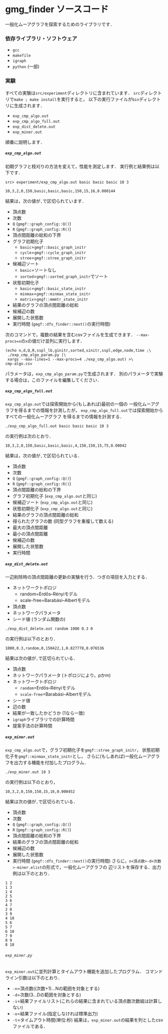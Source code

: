# gmg_finder ソースコード
一般化ムーアグラフを探索するためのライブラリです．

### 依存ライブラリ・ソフトウェア
- `gcc`
- `makefile`
- `igraph`
- `python` (一部)

### 実験
すべての実験は`src/experiment`ディレクトリに含まれています．
`src`ディレクトリで`make ; make install`を実行すると，
以下の実行ファイルが`bin`ディレクトリに生成されます．
- `exp_cmp_algo.out`
- `exp_cmp_algo_full.out`
- `exp_dist_delete.out`
- `exp_miner.out`

順番に説明します．

##### `exp_cmp_algo.out`
初期グラフと枝刈りの方法を変えて，性能を測定します．
実行例と結果例は以下です．
```
src> experiment/exp_cmp_algo.out basic basic basic 10 3
```
```
10,3,2,0,150,basic,basic,basic,150,15,16,0.000144
```
結果は，次の値が`,`で区切られています．
- 頂点数
- 次数
- `Q` (`gmgf::graph_config::Q()`)
- `R` (`gmgf::graph_config::R()`)
- 頂点間距離の総和の下界
- グラフ初期化子
  - `basic`=`gmgf::basic_graph_initr`
  - `cycle`=`gmgf::cycle_graph_initr`
  - `stree`=`gmgf::stree_graph_initr`
- 候補辺ソート
  - `basic`=ソートなし
  - `sorted`=`gmgf::sorted_graph_initr`でソート
- 状態初期化子
  - `basic`=`gmgf::basic_state_initr`
  - `minmax`=`gmgf::minmax_state_initr`
  - `matrix`=`gmgf::mmmtr_state_initr`
- 結果のグラフの頂点間距離の総和
- 候補辺の数
- 展開した状態数
- 実行時間 (`gmgf::dfs_finder::next()`の実行時間)

次のコマンドで，複数の結果を含むcsvファイルを生成できます．
`--max-procs=x`の`x`の値だけ並列に実行します．
```
(echo n,d,Q,R,sspl_lb,ginitr,sorted,sinitr,sspl,edge,node,time ;\
 ./exp_cmp_algo_param.py |\
 xargs --max-lines=1 --max-procs=4 ./exp_cmp_algo.out) >\
cmp-algo.csv
```
パラメータは，`exp_cmp_algo_param.py`で生成されます．
別のパラメータで実験する場合は，このファイルを編集してください．

##### `exp_cmp_algo_full.out`
`exp_cmp_algo.out`では探索開始から(もしあれば)最初の一個の
一般化ムーアグラフを得るまでの情報を計測したが，
`exp_cmp_algo_full.out`では探索開始からすべての一般化ムーアグラフ
を得るまでの情報を計測する．

```
./exp_cmp_algo_full.out basic basic basic 10 3
```
の実行例は次のとおり．
```
10,3,2,0,150,basic,basic,basic,4,150,150,15,75,0.00042
```
結果は，次の値が`,`で区切られている．
- 頂点数
- 次数
- `Q` (`gmgf::graph_config::Q()`)
- `R` (`gmgf::graph_config::R()`)
- 頂点間距離の総和の下界
- グラフ初期化子 (`exp_cmp_algo.out`と同じ)
- 候補辺ソート (`exp_cmp_algo.out`と同じ)
- 状態初期化子 (`exp_cmp_algo.out`と同じ)
- 結果のグラフの頂点間距離の総和
- 得られたグラフの数 (同型グラフを重複して数える)
- 最大の頂点間距離
- 最小の頂点間距離
- 候補辺の数
- 展開した状態数
- 実行時間

##### `exp_dist_delete.out`
一辺削除時の頂点間距離の更新の実験を行う．つぎの項目を入力とする．
- ネットワークトポロジ
  - random=Erdős–Rényiモデル
  - scale-free=Barabási–Albertモデル
- 頂点数
- ネットワークパラメータ
- シード値 (ランダム関数の)

```
./exp_dist_delete.out random 1000 0.3 0
```
の実行例は以下のとおり．
```
1000,0.3,random,0,150422,1,0.827778,0.076536
```
結果は次の値が`,`で区切られている．
- 頂点数
- ネットワークパラメータ (トポロジにより，pかm)
- ネットワークトポロジ
  - `random`=Erdős–Rényiモデル
  - `scale-free`=Barabási–Albertモデル
- シード値
- 辺の数
- 結果が一致したかどうか (1なら一致)
- `igraph`ライブラリでの計算時間
- 提案手法の計算時間

##### `exp_miner.out`
`exp_cmp_algo.out`で，グラフ初期化子を`gmgf::stree_graph_initr`，
状態初期化子を`gmgf::minmax_state_initr`とし，
さらに(もしあれば)一般化ムーアグラフを出力する機能を付加したプログラム．

```
./exp_miner.out 10 3
```
の実行例は以下のとおり，
```
10,3,2,0,150,150,15,16,0.000452
```
結果は次の値が`,`で区切られている．
- 頂点数
- 次数
- `Q` (`gmgf::graph_config::Q()`)
- `R` (`gmgf::graph_config::R()`)
- 頂点間距離の総和の下界
- 結果のグラフの頂点間距離の総和
- 候補辺の数
- 展開した状態数
- 実行時間 (`gmgf::dfs_finder::next()`の実行時間)
さらに，`n<頂点数>-d<次数>-miner.elist`の形式で，一般化ムーアグラフの
辺リストを保存する．出力例は以下のとおり．
```
1 2
1 3
1 4
2 5
3 6
4 7
2 8
3 9
4 10
5 6
5 7
6 10
7 9
8 9
8 10
```

###### `exp_miner.py`
`exp_miner.out`に並列計算とタイムアウト機能を追加したプログラム．
コマンドライン引数は以下のとおり．
- `-n`=頂点数((次数+1)...Nの範囲を対象とする)
- `-d`=次数(3...Dの範囲を対象とする)
- `-i`=結果ファイルリスト(これらの結果に含まれている頂点数次数組は計算しない)
- `-o`=結果ファイル(指定しなければ標準出力)
- `-t`=タイムアウト時間(単位:秒)
結果は，`exp_miner.out`の結果を列としたcsvファイルである．
